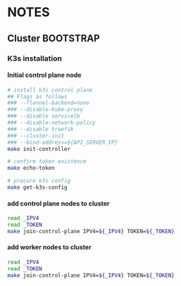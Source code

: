 # NOTES

## Cluster BOOTSTRAP

### K3s installation

#### Initial control plane node

```bash
# install k3s control plane
## Flags as follows
### --flannel-backend=none 
### --disable-kube-proxy 
### --disable servicelb 
### --disable-network-policy 
### --disable traefik 
### --cluster-init 
### --bind-address=${API_SERVER_IP} 
make init-controller

# confirm token existence
make echo-token

# procure k3s config
make get-k3s-config
```

#### add control plane nodes to cluster

```bash
read _IPV4
read _TOKEN
make join-control-plane IPV4=${_IPV4} TOKEN=${_TOKEN}
```

#### add worker nodes to cluster

```bash
read _IPV4
read _TOKEN
make join-control-plane IPV4=${_IPV4} TOKEN=${_TOKEN}
```